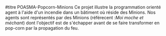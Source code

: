 #titre POASMA-Popcorn-Minions
Ce projet illustre la programmation orienté agent à l'aide d'un incendie dans un bâtiment où réside des Minions. 
Nos agents sont représentés par des Minions (référecent :*Moi moche et méchant*) dont l'objectif est de s'échapper avant de se faire transformer en pop-corn par la propagation du feu.
